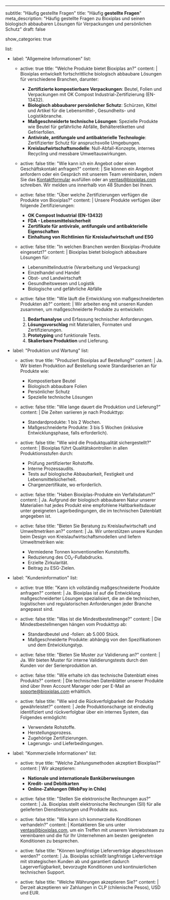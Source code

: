 ---

subtitle: "Häufig gestellte Fragen"
title: "Häufig **gestellte Fragen**"
meta_description: "Häufig gestellte Fragen zu Bioxiplas und seinen biologisch abbaubaren Lösungen für Verpackungen und persönlichen Schutz"
draft: false

show_categories: true

list:

- label: "Allgemeine Informationen"
  list:
  - active: true
    title: "Welche Produkte bietet Bioxiplas an?"
    content: |
    Bioxiplas entwickelt fortschrittliche biologisch abbaubare Lösungen für verschiedene Branchen, darunter:
    - **Zertifizierte kompostierbare Verpackungen**: Beutel, Folien und Verpackungen mit OK Compost Industrial-Zertifizierung (EN-13432).
    - **Biologisch abbaubarer persönlicher Schutz**: Schürzen, Kittel und Artikel für die Lebensmittel-, Gesundheits- und Logistikbranche.
    - **Maßgeschneiderte technische Lösungen**: Spezielle Produkte wie Beutel für gefährliche Abfälle, Behälteretiketten und Gefrierfolien.
    - **Antivirale, antifungale und antibakterielle Technologie**: Zertifizierter Schutz für anspruchsvolle Umgebungen.
    - **Kreislaufwirtschaftsmodelle**: Null-Abfall-Konzepte, internes Recycling und messbare Umweltauswirkungen.

  - active: false
    title: "Wie kann ich ein Angebot oder einen Geschäftskontakt anfragen?"
    content: |
    Sie können ein Angebot anfordern oder ein Gespräch mit unserem Team vereinbaren, indem Sie das [Kontaktformular](#) ausfüllen oder an [ventas@bioxiplas.com](#) schreiben. Wir melden uns innerhalb von 48 Stunden bei Ihnen.
  - active: false
    title: "Über welche Zertifizierungen verfügen die Produkte von Bioxiplas?"
    content: |
    Unsere Produkte verfügen über folgende Zertifizierungen:
    - **OK Compost Industrial (EN-13432)**
    - **FDA - Lebensmittelsicherheit**
    - **Zertifikate für antivirale, antifungale und antibakterielle Eigenschaften**
    - **Einhaltung von Richtlinien für Kreislaufwirtschaft und ESG**

  - active: false
    title: "In welchen Branchen werden Bioxiplas-Produkte eingesetzt?"
    content: |
    Bioxiplas bietet biologisch abbaubare Lösungen für:
    - Lebensmittelindustrie (Verarbeitung und Verpackung)
    - Einzelhandel und Handel
    - Obst- und Landwirtschaft
    - Gesundheitswesen und Logistik
    - Biologische und gefährliche Abfälle

  - active: false
    title: "Wie läuft die Entwicklung von maßgeschneiderten Produkten ab?"
    content: |
    Wir arbeiten eng mit unseren Kunden zusammen, um maßgeschneiderte Produkte zu entwickeln:
    1. **Bedarfsanalyse** und Erfassung technischer Anforderungen.
    2. **Lösungsvorschlag** mit Materialien, Formaten und Zertifizierungen.
    3. **Prototyping** und funktionale Tests.
    4. **Skalierbare Produktion** und Lieferung.

- label: "Produktion und Wartung"
  list:
  - active: true
    title: "Produziert Bioxiplas auf Bestellung?"
    content: |
    Ja. Wir bieten Produktion auf Bestellung sowie Standardserien an für Produkte wie:
    - Kompostierbare Beutel
    - Biologisch abbaubare Folien
    - Persönlicher Schutz
    - Spezielle technische Lösungen

  - active: false
    title: "Wie lange dauert die Produktion und Lieferung?"
    content: |
    Die Zeiten variieren je nach Produkttyp:
    - Standardprodukte: 1 bis 2 Wochen.
    - Maßgeschneiderte Produkte: 3 bis 5 Wochen (inklusive Entwicklungsphase, falls erforderlich).

  - active: false
    title: "Wie wird die Produktqualität sichergestellt?"
    content: |
    Bioxiplas führt Qualitätskontrollen in allen Produktionsstufen durch:
    - Prüfung zertifizierter Rohstoffe.
    - Interne Prozessaudits.
    - Tests auf biologische Abbaubarkeit, Festigkeit und Lebensmittelsicherheit.
    - Chargenzertifikate, wo erforderlich.

  - active: false
    title: "Haben Bioxiplas-Produkte ein Verfallsdatum?"
    content: |
    Ja. Aufgrund der biologisch abbaubaren Natur unserer Materialien hat jedes Produkt eine empfohlene Haltbarkeitsdauer unter geeigneten Lagerbedingungen, die im technischen Datenblatt angegeben ist.
  - active: false
    title: "Bieten Sie Beratung zu Kreislaufwirtschaft und Umweltmetriken an?"
    content: |
    Ja. Wir unterstützen unsere Kunden beim Design von Kreislaufwirtschaftsmodellen und liefern Umweltmetriken wie:
    - Vermiedene Tonnen konventionellen Kunststoffs.
    - Reduzierung des CO₂-Fußabdrucks.
    - Erzielte Zirkularität.
    - Beitrag zu ESG-Zielen.

- label: "Kundeninformation"
  list:
  - active: true
    title: "Kann ich vollständig maßgeschneiderte Produkte anfragen?"
    content: |
    Ja. Bioxiplas ist auf die Entwicklung maßgeschneiderter Lösungen spezialisiert, die an die technischen, logistischen und regulatorischen Anforderungen jeder Branche angepasst sind.
  - active: false
    title: "Was ist die Mindestbestellmenge?"
    content: |
    Die Mindestbestellmengen hängen vom Produkttyp ab:
    - Standardbeutel und -folien: ab 5.000 Stück.
    - Maßgeschneiderte Produkte: abhängig von den Spezifikationen und dem Entwicklungstyp.

  - active: false
    title: "Bieten Sie Muster zur Validierung an?"
    content: |
    Ja. Wir bieten Muster für interne Validierungstests durch den Kunden vor der Serienproduktion an.
  - active: false
    title: "Wie erhalte ich das technische Datenblatt eines Produkts?"
    content: |
    Die technischen Datenblätter unserer Produkte sind über Ihren Account Manager oder per E-Mail an [soporte@bioxiplas.com](#) erhältlich.
  - active: false
    title: "Wie wird die Rückverfolgbarkeit der Produkte gewährleistet?"
    content: |
    Jede Produktionscharge ist eindeutig identifiziert und rückverfolgbar über ein internes System, das Folgendes ermöglicht:
    - Verwendete Rohstoffe.
    - Herstellungsprozess.
    - Zugehörige Zertifizierungen.
    - Lagerungs- und Lieferbedingungen.

- label: "Kommerzielle Informationen"
  list:
  - active: true
    title: "Welche Zahlungsmethoden akzeptiert Bioxiplas?"
    content: |
    Wir akzeptieren:
    - **Nationale und internationale Banküberweisungen**
    - **Kredit- und Debitkarten**
    - **Online-Zahlungen (WebPay in Chile)**

  - active: false
    title: "Stellen Sie elektronische Rechnungen aus?"
    content: |
    Ja. Bioxiplas stellt elektronische Rechnungen (SII) für alle gelieferten Dienstleistungen und Produkte aus.
  - active: false
    title: "Wie kann ich kommerzielle Konditionen verhandeln?"
    content: |
    Kontaktieren Sie uns unter [ventas@bioxiplas.com](#), um ein Treffen mit unserem Vertriebsteam zu vereinbaren und die für Ihr Unternehmen am besten geeigneten Konditionen zu besprechen.
  - active: false
    title: "Können langfristige Lieferverträge abgeschlossen werden?"
    content: |
    Ja. Bioxiplas schließt langfristige Lieferverträge mit strategischen Kunden ab und garantiert dadurch Lagerverfügbarkeit, bevorzugte Konditionen und kontinuierlichen technischen Support.
  - active: false
    title: "Welche Währungen akzeptieren Sie?"
    content: |
    Derzeit akzeptieren wir Zahlungen in CLP (chilenische Pesos), USD und EUR.
